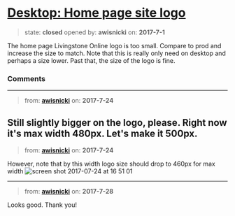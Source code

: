 # [Desktop: Home page site logo](https://github.com/livingstoneonline/livingstoneonline/issues/165)

> state: **closed** opened by: **awisnicki** on: **2017-7-1**

The home page Livingstone Online logo is too small. Compare to prod and increase the size to match. Note that this is really only need on desktop and perhaps a size lower. Past that, the size of the logo is fine.

### Comments

---
> from: [**awisnicki**](https://github.com/livingstoneonline/livingstoneonline/issues/165#issuecomment-317565148) on: **2017-7-24**

Still slightly bigger on the logo, please. Right now it&#x27;s max width 480px. Let&#x27;s make it 500px.
---
> from: [**awisnicki**](https://github.com/livingstoneonline/livingstoneonline/issues/165#issuecomment-317565628) on: **2017-7-24**

However, note that by this width logo size should drop to 460px for max width
![screen shot 2017-07-24 at 16 51 01](https://user-images.githubusercontent.com/12518623/28546426-55be7816-7090-11e7-97c6-bac110100b46.png)

---
> from: [**awisnicki**](https://github.com/livingstoneonline/livingstoneonline/issues/165#issuecomment-318741675) on: **2017-7-28**

Looks good. Thank you!
